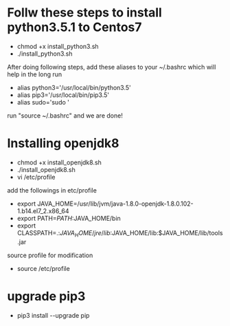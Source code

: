 # Follw these steps to install python3.5.1 to Centos7
- chmod +x install_python3.sh
- ./install_python3.sh

After doing following steps, add these aliases to your ~/.bashrc which will help in the long run
- alias python3='/usr/local/bin/python3.5'
- alias pip3='/usr/local/bin/pip3.5'
- alias sudo='sudo '

run "source ~/.bashrc" and we are done!




# Installing openjdk8
- chmod +x install_openjdk8.sh
- ./install_openjdk8.sh
- vi /etc/profile

add the followings in etc/profile

- export JAVA_HOME=/usr/lib/jvm/java-1.8.0-openjdk-1.8.0.102-1.b14.el7_2.x86_64
- export PATH=$PATH:$JAVA_HOME/bin
- export CLASSPATH=.:$JAVA_HOME/jre/lib:$JAVA_HOME/lib:$JAVA_HOME/lib/tools.jar

source profile for modification
- source /etc/profile

# upgrade pip3
- pip3 install --upgrade pip
